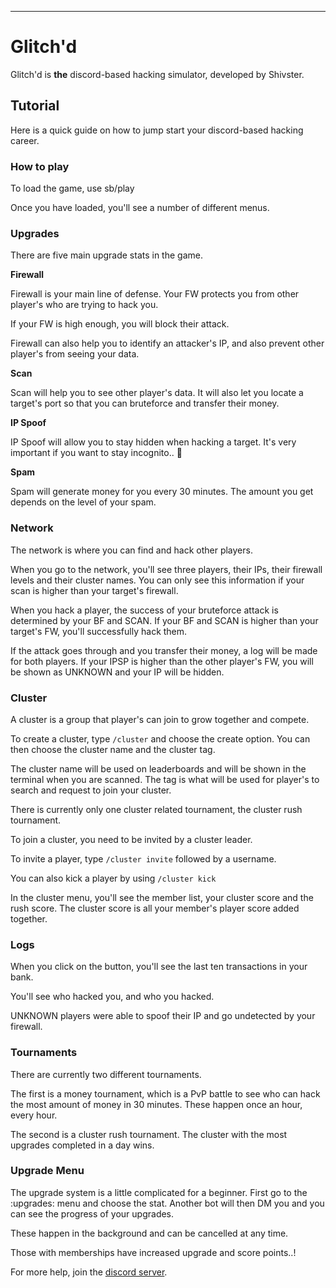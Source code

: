 ------------------------------------------------
# Glitch'd

Glitch'd is **the** discord-based hacking simulator, developed by Shivster.



## Tutorial

Here is a quick guide on how to jump start your discord-based hacking career.

### How to play

To load the game, use sb/play

Once you have loaded, you'll see a number of different menus.

### Upgrades 

There are five main upgrade stats in the game.

**Firewall**

Firewall is your main line of defense. Your FW protects you from other player's who are trying to hack you.

If your FW is high enough, you will block their attack.

Firewall can also help you to identify an attacker's IP, and also prevent other player's from seeing your data.

**Scan**

Scan will help you to see other player's data. It will also let you locate a target's port so that you can bruteforce and transfer their money.

**IP Spoof**

IP Spoof will allow you to stay hidden when hacking a target. It's very important if you want to stay incognito.. 👀

**Spam**

Spam will generate money for you every 30 minutes. The amount you get depends on the level of your spam.


### Network

The network is where you can find and hack other players.

When you go to the network, you'll see three players, their IPs, their firewall levels and their cluster names. You can only see this information if your scan is higher than your target's firewall.

When you hack a player, the success of your bruteforce attack is determined by your BF and SCAN. If your BF and SCAN is higher than your target's FW, you'll successfully hack them.

If the attack goes through and you transfer their money, a log will be made for both players. If your IPSP is higher than the other player's FW, you will be shown as UNKNOWN and your IP will be hidden.

### Cluster

A cluster is a group that player's can join to grow together and compete.

To create a cluster, type `/cluster` and choose the create option. You can then choose the cluster name and the cluster tag.

The cluster name will be used on leaderboards and will be shown in the terminal when you are scanned. The tag is what will be used for player's to search and request to join your cluster.

There is currently only one cluster related tournament, the cluster rush tournament.


To join a cluster, you need to be invited by a cluster leader.

To invite a player, type `/cluster invite` followed by a username.

You can also kick a player by using `/cluster kick`

In the cluster menu, you'll see the member list, your cluster score and the rush score. The cluster score is all your member's player score added together.

### Logs

When you click on the button, you'll see the last ten transactions in your bank.

You'll see who hacked you, and who you hacked.

UNKNOWN players were able to spoof their IP and go undetected by your firewall.

### Tournaments

There are currently two different tournaments.

The first is a money tournament, which is a PvP battle to see who can hack the most amount of money in 30 minutes. These happen once an hour, every hour.

The second is a cluster rush tournament. The cluster with the most upgrades completed in a day wins.

### Upgrade Menu

The upgrade system is a little complicated for a beginner. First go to the :upgrades: menu and choose the stat. Another bot will then DM you and you can see the progress of your upgrades.

These happen in the background and can be cancelled at any time.

Those with memberships have increased upgrade and score points..!



For more help, join the [discord server](https://dsc.gg/glitch'd).

